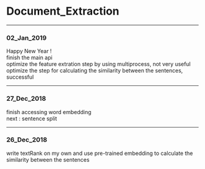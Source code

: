 # Document_Extraction

------------
### 02_Jan_2019

Happy New Year !  
finish the main api  
optimize the feature extration step by using multiprocess, not very useful  
optimize the step for calculating the similarity between the sentences, successful  

------------
### 27_Dec_2018

finish accessing word embedding   
next : sentence split 

------------
### 26_Dec_2018

write textRank on my own and use pre-trained embedding to calculate the similarity between the sentences